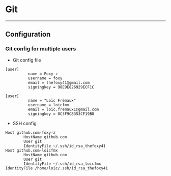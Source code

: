 # Git
-----

## Configuration
### Git config for multiple users

- Git config file
```
[user]
          name = Foxy-z
          username = foxy
          email = thefoxy41@gmail.com
          signingkey = 98E9E826929ECF1C
```
```
[user]
          name = "Loïc Frémaux"
          username = loicfmx
          email = loic.fremaux1@gmail.com
          signingkey = 0C3F9C8353CF19B8
```

- SSH config
```
Host github.com-foxy-z
        HostName github.com
        User git
        IdentityFile ~/.ssh/id_rsa_thefoxy41
Host github.com-loicfmx
        HostName github.com
        User git
        IdentityFile ~/.ssh/id_rsa_loicfmx
IdentityFile /home/loic/.ssh/id_rsa_thefoxy41
```
